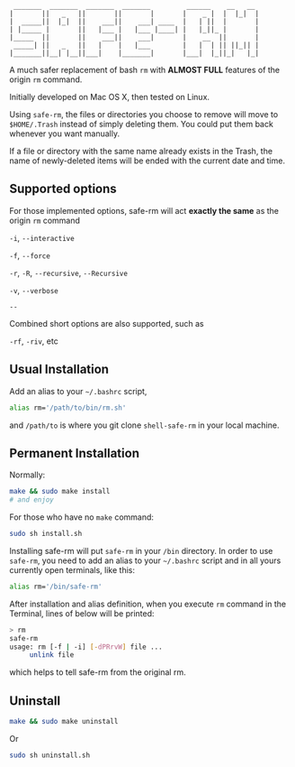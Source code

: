 
     _______  _______  _______  _______         ______    __   __
    |       ||   _   ||       ||       |       |    _ |  |  |_|  |
    |  _____||  |_|  ||    ___||    ___| ____  |   | ||  |       |
    | |_____ |       ||   |___ |   |___ |____| |   |_||_ |       |
    |_____  ||       ||    ___||    ___|       |    __  ||       |
     _____| ||   _   ||   |    |   |___        |   |  | || ||_|| |
    |_______||__| |__||___|    |_______|       |___|  |_||_|   |_|

A much safer replacement of bash `rm` with **ALMOST FULL** features of the origin `rm` command.

Initially developed on Mac OS X, then tested on Linux.

Using `safe-rm`, the files or directories you choose to remove will move to `$HOME/.Trash` instead of simply deleting them. You could put them back whenever you want manually.

If a file or directory with the same name already exists in the Trash, the name of newly-deleted items will be ended with the current date and time.

## Supported options

For those implemented options, safe-rm will act **exactly the same** as the origin `rm` command

`-i`, `--interactive`

`-f`, `--force`

`-r`, `-R`, `--recursive`, `--Recursive`

`-v`, `--verbose`

`--`

Combined short options are also supported, such as

`-rf`, `-riv`, etc

## Usual Installation

Add an alias to your `~/.bashrc` script,

```sh
alias rm='/path/to/bin/rm.sh'
```

and `/path/to` is where you git clone `shell-safe-rm` in your local machine.

## Permanent Installation

Normally:

```sh
make && sudo make install
# and enjoy
```

For those who have no `make` command:

```sh
sudo sh install.sh
```

Installing safe-rm will put `safe-rm` in your `/bin` directory. In order to use
`safe-rm`, you need to add an alias to your `~/.bashrc` script and in all yours
currently open terminals, like this:

```sh
alias rm='/bin/safe-rm'
```

After installation and alias definition, when you execute `rm` command in the Terminal, lines of below will be printed:

```sh
> rm
safe-rm
usage: rm [-f | -i] [-dPRrvW] file ...
     unlink file
```

which helps to tell safe-rm from the original rm.

## Uninstall

```sh
make && sudo make uninstall
```

Or

```sh
sudo sh uninstall.sh
```
